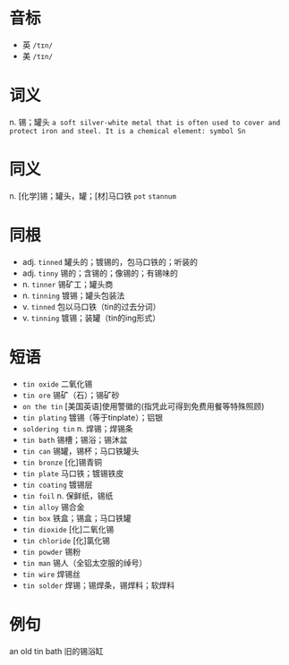 # 音标

- 英 `/tɪn/`
- 美 `/tɪn/`

# 词义

n. 锡；罐头
`a soft silver-white metal that is often used to cover and protect iron and steel. It is a chemical element: symbol Sn`

# 同义

n. [化学]锡；罐头，罐；[材]马口铁
`pot` `stannum`

# 同根

- adj. `tinned` 罐头的；镀锡的，包马口铁的；听装的
- adj. `tinny` 锡的；含锡的；像锡的；有锡味的
- n. `tinner` 锡矿工；罐头商
- n. `tinning` 镀锡；罐头包装法
- v. `tinned` 包以马口铁（tin的过去分词）
- v. `tinning` 镀锡；装罐（tin的ing形式）

# 短语

- `tin oxide` 二氧化锡
- `tin ore` 锡矿（石）；锡矿砂
- `on the tin` [美国英语]使用警徽的(指凭此可得到免费用餐等特殊照顾)
- `tin plating` 镀锡（等于tinplate）；铝银
- `soldering tin` n. 焊锡；焊锡条
- `tin bath` 锡槽；锡浴；锡沐盆
- `tin can` 锡罐，锡杯；马口铁罐头
- `tin bronze` [化]锡青铜
- `tin plate` 马口铁；镀锡铁皮
- `tin coating` 镀锡层
- `tin foil` n. 保鲜纸，锡纸
- `tin alloy` 锡合金
- `tin box` 铁盒；锡盒；马口铁罐
- `tin dioxide` [化]二氧化锡
- `tin chloride` [化]氯化锡
- `tin powder` 锡粉
- `tin man` 锡人（全铝太空服的绰号）
- `tin wire` 焊锡丝
- `tin solder` 焊锡；锡焊条，锡焊料；软焊料

# 例句

an old tin bath
旧的锡浴缸


